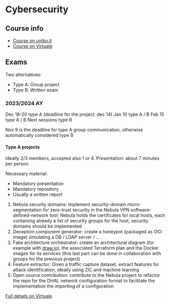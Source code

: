 # Cybersecurity
## Course info
- [Course on unibo.it](https://www.unibo.it/en/teaching/course-unit-catalogue/course-unit/2023/477343)
- [Course on Virtuale](https://virtuale.unibo.it/course/view.php?id=51049#section-1)


## Exams

Two alternatives:
- Type A: Group project
- Type B: Written exam

### 2023/2024 AY
Dec 18-20 type A (deadline for the project: dec 14)
Jan 10 type A / B
Feb 15 type A / B
Next sessions type B

Nov 9 is the deadline for type A group communication, otherwise automatically considered type B

#### Type A projects

Ideally 2/3 members, accepted also 1 or 4.
Presentation: about 7 minutes per person

Necessary material:
- Mandatory presentation
- Mandatory repository
- Usually a written report

1. Nebula security domains: implement security-domain micro-segmentation for zero-trust security in the Nebula VPN software-defined-network tool; Nebula holds the certificates for local hosts, each containing already a list of security groups for the host, security domains should be implemented
2. Deception component generator: create a honeypot (packaged as OCI image) simulating a DB / LDAP server / ...
3. Fake architecture orchestrator: create an architectural diagram (for example with [draw.io](https://draw.io)), the associated Terraform plan and the Docker images for its services (this last part can be done in collaboration with groups for the previous project)
4. Feature extractor: Given a traffic capture dataset, extract features for attack identification, ideally using ZIC and machine learning
5. Open source contribution: contribute to the Nebula project to refactor the repo for the DHAL network configuration format to facilitate the implementation the importing of a configuration

[Full details on Virtuale](https://virtuale.unibo.it/mod/resource/view.php?id=1420960)